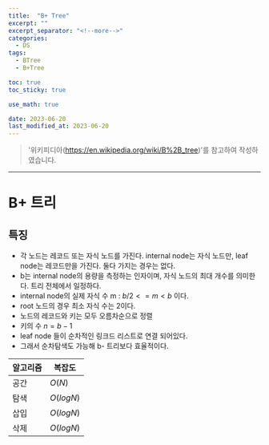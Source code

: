 ```yaml
---
title:  "B+ Tree"
excerpt: ""
excerpt_separator: "<!--more-->"
categories:
  - DS
tags:
  - BTree
  - B+Tree

toc: true
toc_sticky: true

use_math: true

date: 2023-06-20
last_modified_at: 2023-06-20
---
```

> '위키피디아(https://en.wikipedia.org/wiki/B%2B_tree)'를 참고하여 작성하였습니다.
---


# B+ 트리

## 특징
- 각 노드는 레코드 또는 자식 노드를 가진다. internal node는 자식 노드만, leaf node는 레코드만을 가진다. 둘다 가지는 경우는 없다.
- b는 internal node의 용량을 측정하는 인자이며, 자식 노드의 최대 개수를 의미한다. 트리 전체에서 일정하다.
- internal node의 실제 자식 수 m : $b/2 <= m < b$ 이다.
- root 노드의 경우 최소 자식 수는 2이다.
- 노드의 레코드와 키는 모두 오름차순으로 정렬
- 키의 수 $n = b - 1$
- leaf node 들이 순차적인 링크드 리스트로 연결 되어있다.
- 그래서 순차탐색도 가능해 b- 트리보다 효율적이다.

|알고리즘|복잡도|
|---|---|
|공간|$O(N)$|
|탐색|$O(logN)$|
|삽입|$O(logN)$|
|삭제|$O(logN)$|




